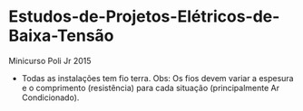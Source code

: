 # Estudos-de-Projetos-Elétricos-de-Baixa-Tensão
Minicurso Poli Jr 2015

- Todas as instalações tem fio terra. Obs: Os fios devem variar a espesura e o comprimento (resistência) para cada situação (principalmente Ar Condicionado).
